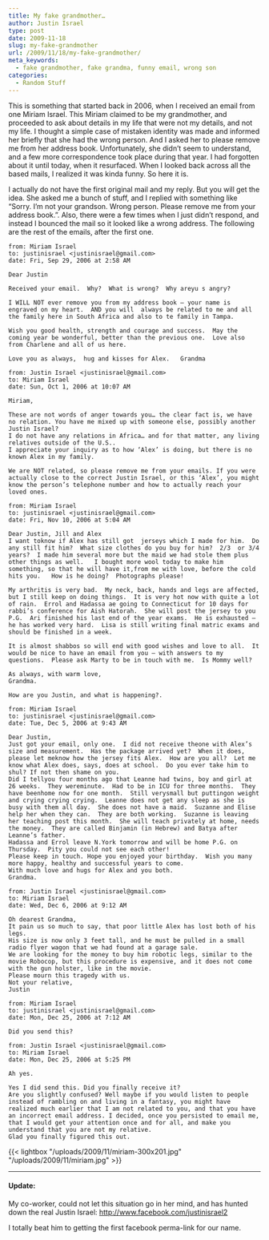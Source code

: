 ```yaml
---
title: My fake grandmother…
author: Justin Israel
type: post
date: 2009-11-18
slug: my-fake-grandmother
url: /2009/11/18/my-fake-grandmother/
meta_keywords:
  - fake grandmother, fake grandma, funny email, wrong son
categories:
  - Random Stuff
---
```

This is something that started back in 2006, when I received an email from one Miriam Israel. This Miriam claimed to be my grandmother, and proceeded to ask about details in my life that were not my details, and not my life. I thought a simple case of mistaken identity was made and informed her briefly that she had the wrong person. And I asked her to please remove me from her address book. Unfortunately, she didn&#8217;t seem to understand, and a few more correspondence took place during that year. I had forgotten about it until today, when it resurfaced. When I looked back across all the based mails, I realized it was kinda funny. So here it is.

<!--more-->

I actually do not have the first original mail and my reply. But you will get the idea. She asked me a bunch of stuff, and I replied with something like &#8220;Sorry. I&#8217;m not your grandson. Wrong person. Please remove me from your address book.&#8221;. Also, there were a few times when I just didn&#8217;t respond, and instead I bounced the mail so it looked like a wrong address. The following are the rest of the emails, after the first one.

```
from: Miriam Israel
to: justinisrael <justinisrael@gmail.com>
date: Fri, Sep 29, 2006 at 2:58 AM

Dear Justin

Received your email.  Why?  What is wrong?  Why areyu s angry?

I WILL NOT ever remove you from my address book – your name is engraved on my heart.  AND you will  always be related to me and all the family here in South Africa and also to te family in Tampa.

Wish you good health, strength and courage and success.  May the coming year be wonderful, better than the previous one.  Love also from Charlene and all of us here.

Love you as always,  hug and kisses for Alex.   Grandma
```

```
from: Justin Israel <justinisrael@gmail.com>
to: Miriam Israel
date: Sun, Oct 1, 2006 at 10:07 AM

Miriam,

These are not words of anger towards you… the clear fact is, we have no relation. You have me mixed up with someone else, possibly another Justin Israel?
I do not have any relations in Africa… and for that matter, any living relatives outside of the U.S..
I appreciate your inquiry as to how ‘Alex’ is doing, but there is no known Alex in my family.

We are NOT related, so please remove me from your emails. If you were actually close to the correct Justin Israel, or this ‘Alex’, you might know the person’s telephone number and how to actually reach your loved ones.
```

```
from: Miriam Israel
to: justinisrael <justinisrael@gmail.com>
date: Fri, Nov 10, 2006 at 5:04 AM

Dear Justin, Jill and Alex
I want toknow if Alex has still got  jerseys which I made for him.  Do any still fit him?  What size clothes do you buy for him?  2/3  or 3/4 years?  I made him several more but the maid we had stole them plus other things as well.   I bought more wool today to make him something, so that he will have it,from me with love, before the cold hits you.   How is he doing?  Photographs please!

My arthritis is very bad.  My neck, back, hands and legs are affected, but I still keep on doing things.  It is very hot now with quite a lot of rain.  Errol and Hadassa ae going to Connecticut for 10 days for rabbi’s conference for Aish Hatorah.  She will post the jersey to you P.G.  Ari finished his last end of the year exams.  He is exhausted – he has worked very hard.  Lisa is still writing final matric exams and should be finished in a week.

It is almost shabbos so will end with good wishes and love to all.  It would be nice to have an email from you – with answers to my questions.  Please ask Marty to be in touch with me.  Is Mommy well?

As always, with warm love,
Grandma.

How are you Justin, and what is happening?.
```

```
from: Miriam Israel
to: justinisrael <justinisrael@gmail.com>
date: Tue, Dec 5, 2006 at 9:43 AM

Dear Justin,
Just got your email, only one.  I did not receive theone with Alex’s size and measurement.  Has the package arrived yet?  When it does, please let meknow how the jersey fits Alex.  How are you all?  Let me know what Alex does, says, does at school.  Do you ever take him to shul? If not then shame on you.
Did I tellyou four months ago that Leanne had twins, boy and girl at 26 weeks.  They wereminute.  Had to be in ICU for three months.  They have beenhome now for one month.  Still verysmall but puttingon weight and crying crying crying.  Leanne does not get any sleep as she is busy with them all day.  She does not have a maid.  Suzanne and Elise help her when they can.  They are both working.  Suzanne is leaving her teaching post this month.  She will teach privately at home, needs the money.  They are called Binjamin (in Hebrew) and Batya after Leanne’s father.
Hadassa and Errol leave N.York tomorrow and will be home P.G. on Thursday.  Pity you could not see each other!
Please keep in touch. Hope you enjoyed your birthday.  Wish you many more happy, healthy and successful years to come.
With much love and hugs for Alex and you both.   
Grandma.
```

```
from: Justin Israel <justinisrael@gmail.com>
to: Miriam Israel
date: Wed, Dec 6, 2006 at 9:12 AM

Oh dearest Grandma,
It pain us so much to say, that poor little Alex has lost both of his legs.
His size is now only 3 feet tall, and he must be pulled in a small radio flyer wagon that we had found at a garage sale.
We are looking for the money to buy him robotic legs, similar to the movie Robocop, but this procedure is expensive, and it does not come with the gun holster, like in the movie.
Please mourn this tragedy with us.
Not your relative,
Justin
```

```
from: Miriam Israel
to: justinisrael <justinisrael@gmail.com>
date: Mon, Dec 25, 2006 at 7:12 AM

Did you send this?
```

```
from: Justin Israel <justinisrael@gmail.com>
to: Miriam Israel
date: Mon, Dec 25, 2006 at 5:25 PM

Ah yes.

Yes I did send this. Did you finally receive it?
Are you slightly confused? Well maybe if you would listen to people instead of rambling on and living in a fantasy, you might have realized much earlier that I am not related to you, and that you have an incorrect email address. I decided, once you persisted to email me, that I would get your attention once and for all, and make you understand that you are not my relative.
Glad you finally figured this out.
```

{{< lightbox "/uploads/2009/11/miriam-300x201.jpg" "/uploads/2009/11/miriam.jpg" >}}

***

#### Update:

 My co-worker, could not let this situation go in her mind, and has hunted down the real Justin Israel: http://www.facebook.com/justinisrael2

I totally beat him to getting the first facebook perma-link for our name.


